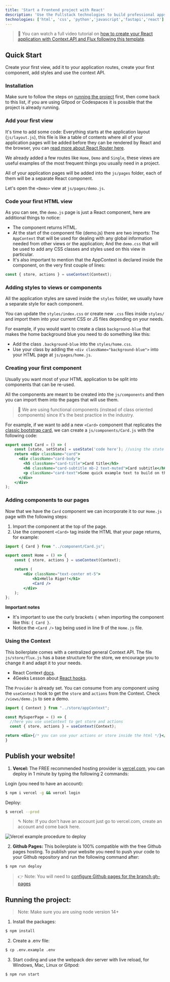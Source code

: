 ```yaml
---
title: 'Start a Frontend project with React'
description: 'Use the Fullstack technologies to build professional apps using React.js and FastAPI'
technologies: ['html', 'css', 'python','javascript','fastapi','react']
---
```


> 🎥 You can watch a full video tutorial on [how to create your React application with Context.API and Flux following this template](https://www.loom.com/share/f37c6838b3f1496c95111e515e83dd9b).

## Quick Start

Create your first view, add it to your application routes, create your first component, add styles and use the context API.

### Installation

Make sure to follow the steps on [running the project](https://github.com/4GeeksAcademy/react-hello-webapp/blob/master/README.md) first, then come back to this list, if you are using Gitpod or Codespaces it is possible that the project is already running.

### Add your first view

It's time to add some code: Everything starts at the application layout (`js/layout.js`), this file is like a table of contents where all of your application pages will be added before they can be rendered by React and the browser, you can [read more about React Router here](https://4geeks.com/lesson/routing-our-views-with-react-router).

We already added a few routes like `Home`, `Demo` and `Single`, these views are useful examples of the most frequent things you usually need in a project.

All of your application pages will be added into the `js/pages` folder, each of them will be a separate React component.

Let's open the `<Demo>` view at `js/pages/demo.js`.

### Code your first HTML view

As you can see, the `demo.js` page is just a React component, here are additional things to notice:

- The component returns HTML.
- At the start of the component file (demo.js) there are two imports: The `AppContext` that will be used for dealing with any global information needed from other views or the application; And the `demo.css` that will be used to add any CSS classes and styles used on this view in particular.
- It's also important to mention that the AppContext is declared inside the component, on the very first couple of lines:

```js
const { store, actions } = useContext(Context);
```

### Adding styles to views or components

All the application styles are saved inside the `styles` folder, we usually have a separate style for each component.

You can update the `styles/index.css` or create new `.css` files inside `styles/` and import them into your current CSS or JS files depending on your needs.

For example, if you would want to create a class `background-blue` that makes the home background blue you need to do something like this:

- Add the class `.background-blue` into the `styles/home.css`.
- Use your class by adding the `<div className="background-blue">` into your HTML page at `js/pages/home.js`.

### Creating your first component

Usually you want most of your HTML application to be split into components that can be re-used.
	
All the components are meant to be created into the `js/components` and then you can import them into the pages that will use them.

> 📝 We are using functional components (instead of class oriented components) since it's the best practice in the industry.
	
For example, if we want to add a new `<Card>` component that replicates the [classic bootstrap card](https://getbootstrap.com/docs/5.0/components/card/), we can create a `js/components/Card.js` with the following code:

```jsx
export const Card = () => (
	const [state, setState] = useState('code here'); //using the state (if needed)
	return <div className="card">
	  <div className="card-body">
	    <h5 className="card-title">Card title</h5>
	    <h6 className="card-subtitle mb-2 text-muted">Card subtitle</h6>
	    <p className="card-text">Some quick example text to build on the card title and make up the bulk of the cards content.</p>
	  </div>
	</div>
);
```

### Adding components to our pages

Now that we have the `Card` component we can incorporate it to our `Home.js` page with the following steps:

1. Import the component at the top of the page.
2. Use the component `<Card>` tag inside the HTML that your page returns, for example:

```jsx
import { Card } from "../component/Card.js";

export const Home = () => {
	const { store, actions } = useContext(Context);

	return (
		<div className="text-center mt-5">
			<h1>Hello Rigo!!</h1>
			<Card />
		</div>
	);
};
```

**Important notes**

- It's important to use the curly brackets `{` when importing the component like this: `{ Card }`.
- Notice the `<Card />` tag being used in line 9 of the `Home.js` file.

### Using the Context

This boilerplate comes with a centralized general Context API. The file `js/store/flux.js` has a base structure for the store, we encourage you to change it and adapt it to your needs.

- React Context [docs](https://react.dev/reference/react/useContext).
- 4Geeks Lesson about [React hooks](https://content.breatheco.de/lesson/react-hooks-explained).

The `Provider` is already set. You can consume from any component using the `useContext` hook to get the `store` and `actions` from the Context. Check `/views/demo.js` to see a demo.

```jsx
import { Context } from "../store/appContext";

const MySuperPage = () => {
  //here you use useContext to get store and actions
  const { store, actions } = useContext(Context);

return <div>{/* you can use your actions or store inside the html */}</div>
}
```

## Publish your website!

1. **Vercel:** The FREE recommended hosting provider is [vercel.com](https://vercel.com/), you can deploy in 1 minute by typing the following 2 commands:

Login (you need to have an account):
```bash
$ npm i vercel -g && vercel login
```
Deploy:
```bash
$ vercel --prod
```
> ✎ Note: If you don't have an account just go to vercel.com, create an account and come back here.

![Vercel example procedure to deploy](https://github.com/4GeeksAcademy/react-hello-webapp/blob/4b530ba091a981d3916cc6e960e370decaf2e234/docs/deploy.png?raw=true)

2. **Github Pages:** This boilerplate is 100% compatible with the free Github pages hosting.
To publish your website you need to push your code to your Github repository and run the following command after:
```bash
$ npm run deploy
```
> 👉 Note: You will need to [configure Github pages for the branch gh-pages](https://help.github.com/articles/configuring-a-publishing-source-for-github-pages/#enabling-github-pages-to-publish-your-site-from-master-or-gh-pages)

## Running the project:

> Note: Make sure you are using node version 14+

1. Install the packages:
```bash
$ npm install
```
2. Create a .env file:
```bash
$ cp .env.example .env
```
3. Start coding and use the webpack dev server with live reload, for Windows, Mac, Linux or Gitpod:

```bash
$ npm run start
```
